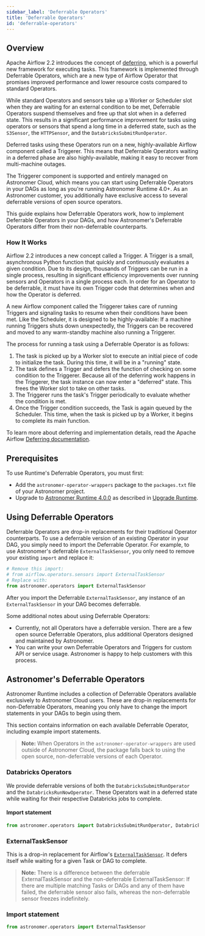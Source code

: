 ```yaml
---
sidebar_label: 'Deferrable Operators'
title: 'Deferrable Operators'
id: 'deferrable-operators'
---
```


## Overview

Apache Airflow 2.2 introduces the concept of [deferring](https://cwiki.apache.org/confluence/pages/viewpage.action?pageId=177050929), which is a powerful new framework for executing tasks. This framework is implemented through Deferrable Operators, which are a new type of Airflow Operator that promises improved performance and lower resource costs compared to standard Operators.

While standard Operators and sensors take up a Worker or Scheduler slot when they are waiting for an external condition to be met, Deferrable Operators suspend themselves and free up that slot when in a deferred state. This results in a significant performance improvement for tasks using operators or sensors that spend a long time in a deferred state, such as the `S3Sensor`, the `HTTPSensor`, and the `DatabricksSubmitRunOperator`.

Deferred tasks using these Operators run on a new, highly-available Airflow component called a Triggerer. This means that Deferrable Operators waiting in a deferred phase are also highly-available, making it easy to recover from multi-machine outages.

The Triggerer component is supported and entirely managed on Astronomer Cloud, which means you can start using Deferrable Operators in your DAGs as long as you're running Astronomer Runtime 4.0+. As an Astronomer customer, you additionally have exclusive access to several deferrable versions of open source operators.

This guide explains how Deferrable Operators work, how to implement Deferrable Operators in your DAGs, and how Astronomer's Deferrable Operators differ from their non-deferrable counterparts.

### How It Works

Airflow 2.2 introduces a new concept called a Trigger. A Trigger is a small, asynchronous Python function that quickly and continuously evaluates a given condition. Due to its design, thousands of Triggers can be run in a single process, resulting in significant efficiency improvements over running sensors and Operators in a single process each. In order for an Operator to be deferrable, it must have its own Trigger code that determines when and how the Operator is deferred.

A new Airflow component called the Triggerer takes care of running Triggers and signaling tasks to resume when their conditions have been met. Like the Scheduler, it is designed to be highly-available: If a machine running Triggers shuts down unexpectedly, the Triggers can be recovered and moved to any warm-standby machine also running a Triggerer.

The process for running a task using a Deferrable Operator is as follows:

1. The task is picked up by a Worker slot to execute an initial piece of code to initialize the task. During this time, it will be in a "running" state.
2. The task defines a Trigger and defers the function of checking on some condition to the Triggerer. Because all of the deferring work happens in the Triggerer, the task instance can now enter a "deferred" state. This frees the Worker slot to take on other tasks.
3. The Triggerer runs the task's Trigger periodically to evaluate whether the condition is met.
4. Once the Trigger condition succeeds, the Task is again queued by the Scheduler. This time, when the task is picked up by a Worker, it begins to complete its main function.

To learn more about deferring and implementation details, read the Apache Airflow [Deferring documentation](https://airflow.apache.org/docs/apache-airflow/stable/concepts/deferring.html).

## Prerequisites

To use Runtime's Deferrable Operators, you must first:

- Add the `astronomer-operator-wrappers` package to the `packages.txt` file of your Astronomer project.
- Upgrade to [Astronomer Runtime 4.0.0](release-notes#astronomer-runtime-4-0-0) as described in [Upgrade Runtime](upgrade-runtime).

## Using Deferrable Operators

Deferrable Operators are drop-in replacements for their traditional Operator counterparts. To use a deferrable version of an existing Operator in your DAG, you simply need to import the Deferrable Operator. For example, to use Astronomer's deferrable `ExternalTaskSensor`, you only need to remove your existing `import` and replace it:

```python
# Remove this import:
# from airflow.operators.sensors import ExternalTaskSensor
# Replace with:
from astronomer.operators import ExternalTaskSensor
```

After you import the Deferrable `ExternalTaskSensor`, any instance of an `ExternalTaskSensor` in your DAG becomes deferrable.

Some additional notes about using Deferrable Operators:

- Currently, not all Operators have a deferrable version. There are a few open source Deferrable Operators, plus additional Operators designed and maintained by Astronomer.
- You can write your own Deferrable Operators and Triggers for custom API or service usage. Astronomer is happy to help customers with this process.

## Astronomer's Deferrable Operators

Astronomer Runtime includes a collection of Deferrable Operators available exclusively to Astronomer Cloud users. These are drop-in replacements for non-Deferrable Operators, meaning you only have to change the import statements in your DAGs to begin using them.

This section contains information on each available Deferrable Operator, including example import statements.

> **Note:** When Operators in the `astronomer-operator-wrappers` are used outside of Astronomer Cloud, the package falls back to using the open source, non-deferrable versions of each Operator.

### Databricks Operators

We provide deferrable versions of both the `DatabricksSubmitRunOperator` and the `DatabricksRunNowOperator`. These Operators wait in a deferred state while waiting for their respective Databricks jobs to complete.

#### Import statement

```python
from astronomer.operators import DatabricksSubmitRunOperator, DatabricksRunNowOperator
```

### ExternalTaskSensor

This is a drop-in replacement for Airflow's [`ExternalTaskSensor`](https://airflow.apache.org/docs/apache-airflow/stable/_api/airflow/sensors/external_task/index.html#module-airflow.sensors.external_task). It defers itself while waiting for a given Task or DAG to complete.

> **Note:** There is a difference between the deferrable ExternalTaskSensor and the non-deferrable ExternalTaskSensor: If there are multiple matching Tasks or DAGs and any of them have failed, the deferrable sensor also fails, whereas the non-deferrable sensor freezes indefinitely.

### Import statement

```python
from astronomer.operators import ExternalTaskSensor
```
